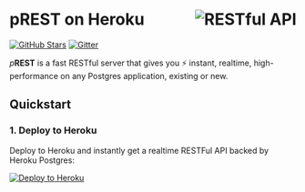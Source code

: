 # <img align="right" src="https://docs.postgres.rest/logo.png" alt="RESTful API" title="RESTful API"> pREST on Heroku
[![GitHub Stars](https://img.shields.io/github/stars/prest/prest.svg?style=social&label=Star)](https://github.com/prest/prest) 
[![Gitter](https://badges.gitter.im/Join%20Chat.svg)](https://gitter.im/prest/prest?utm_source=badge&utm_medium=badge&utm_campaign=pr-badge&utm_content=badge)

_p_**REST** is a fast RESTful server that gives you ⚡  instant, realtime, high-performance on any Postgres application, existing or new.


## Quickstart

### 1. Deploy to Heroku 
Deploy to Heroku and instantly get a realtime RESTFul API backed by Heroku Postgres:

[![Deploy to Heroku](https://www.herokucdn.com/deploy/button.svg)](https://heroku.com/deploy?template=https://github.com/rhenanbartels/prest-heroku)
